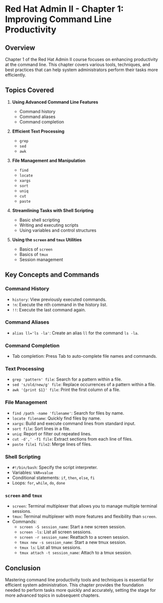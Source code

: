 # Red Hat Admin II - Chapter 1: Improving Command Line Productivity

## Overview

Chapter 1 of the Red Hat Admin II course focuses on enhancing productivity at the command line. This chapter covers various tools, techniques, and best practices that can help system administrators perform their tasks more efficiently.

## Topics Covered

1. **Using Advanced Command Line Features**
   - Command history
   - Command aliases
   - Command completion

2. **Efficient Text Processing**
   - `grep`
   - `sed`
   - `awk`

3. **File Management and Manipulation**
   - `find`
   - `locate`
   - `xargs`
   - `sort`
   - `uniq`
   - `cut`
   - `paste`

4. **Streamlining Tasks with Shell Scripting**
   - Basic shell scripting
   - Writing and executing scripts
   - Using variables and control structures

5. **Using the `screen` and `tmux` Utilities**
   - Basics of `screen`
   - Basics of `tmux`
   - Session management

## Key Concepts and Commands

### Command History
- `history`: View previously executed commands.
- `!n`: Execute the nth command in the history list.
- `!!`: Execute the last command again.

### Command Aliases
- `alias ll='ls -la'`: Create an alias `ll` for the command `ls -la`.

### Command Completion
- Tab completion: Press Tab to auto-complete file names and commands.

### Text Processing
- `grep 'pattern' file`: Search for a pattern within a file.
- `sed 's/old/new/g' file`: Replace occurrences of a pattern within a file.
- `awk '{print $1}' file`: Print the first column of a file.

### File Management
- `find /path -name 'filename'`: Search for files by name.
- `locate filename`: Quickly find files by name.
- `xargs`: Build and execute command lines from standard input.
- `sort file`: Sort lines in a file.
- `uniq`: Report or filter out repeated lines.
- `cut -d',' -f1 file`: Extract sections from each line of files.
- `paste file1 file2`: Merge lines of files.

### Shell Scripting
- `#!/bin/bash`: Specify the script interpreter.
- Variables: `VAR=value`
- Conditional statements: `if`, `then`, `else`, `fi`
- Loops: `for`, `while`, `do`, `done`

### `screen` and `tmux`
- `screen`: Terminal multiplexer that allows you to manage multiple terminal sessions.
- `tmux`: Terminal multiplexer with more features and flexibility than `screen`.
- Commands:
  - `screen -S session_name`: Start a new screen session.
  - `screen -ls`: List all screen sessions.
  - `screen -r session_name`: Reattach to a screen session.
  - `tmux new -s session_name`: Start a new tmux session.
  - `tmux ls`: List all tmux sessions.
  - `tmux attach -t session_name`: Attach to a tmux session.



## Conclusion

Mastering command line productivity tools and techniques is essential for efficient system administration. This chapter provides the foundation needed to perform tasks more quickly and accurately, setting the stage for more advanced topics in subsequent chapters.
